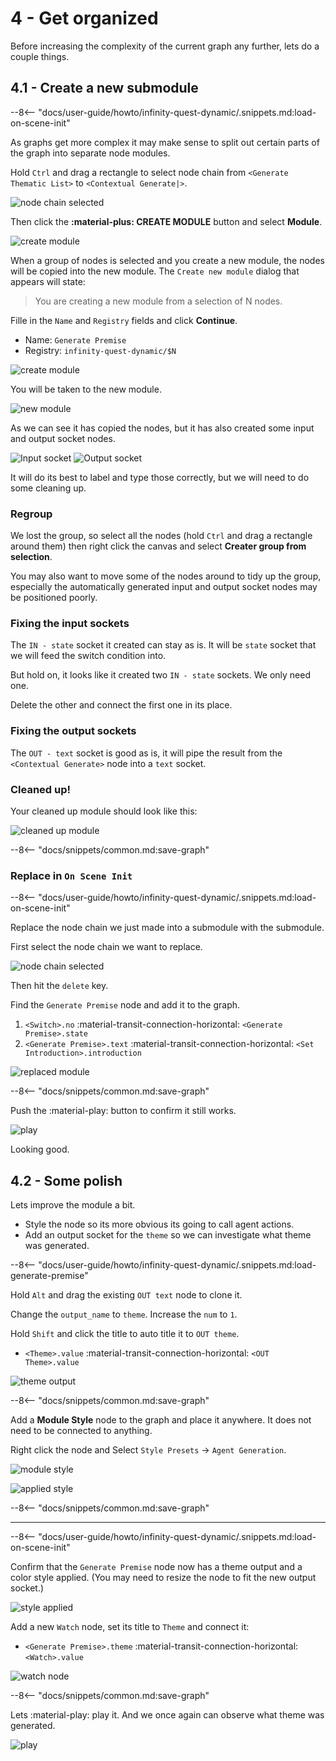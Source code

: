 # 4 - Get organized

Before increasing the complexity of the current graph any further, lets do a couple things.

## 4.1 - Create a new submodule

--8<-- "docs/user-guide/howto/infinity-quest-dynamic/.snippets.md:load-on-scene-init"

As graphs get more complex it may make sense to split out certain parts of the graph into separate node modules.

Hold `Ctrl` and drag a rectangle to select node chain from `<Generate Thematic List>` to `<Contextual Generate|>`.

![node chain selected](./img/4-0001.png)

Then click the **:material-plus: CREATE MODULE** button and select **Module**.

![create module](./img/4-0002.png)

When a group of nodes is selected and you create a new module, the nodes will be copied into the new module. The `Create new module` dialog that appears will state:

> You are creating a new module from a selection of N nodes.

Fille in the `Name` and `Registry` fields and click **Continue**.

- Name: `Generate Premise`
- Registry: `infinity-quest-dynamic/$N`

![create module](./img/4-0003.png)

You will be taken to the new module.

![new module](./img/4-0004.png)

As we can see it has copied the nodes, but it has also created some input and output socket nodes.

![Input socket](./img/4-0005.png) ![Output socket](./img/4-0006.png)

It will do its best to label and type those correctly, but we will need to do some cleaning up.

### Regroup

We lost the group, so select all the nodes (hold `Ctrl` and drag a rectangle around them) then right click the canvas and select **Creater group from selection**.

You may also want to move some of the nodes around to tidy up the group, especially the automatically generated input and output socket nodes may be positioned poorly.

### Fixing the input sockets

The `IN - state` socket it created can stay as is. It will be `state` socket that we will feed the switch condition into.

But hold on, it looks like it created two `IN - state` sockets. We only need one.

Delete the other and connect the first one in its place.

### Fixing the output sockets

The `OUT - text` socket is good as is, it will pipe the result from the `<Contextual Generate>` node into a `text` socket.

### Cleaned up!

Your cleaned up module should look like this:

![cleaned up module](./img/4-0007.png)

--8<-- "docs/snippets/common.md:save-graph"

### Replace in `On Scene Init`

--8<-- "docs/user-guide/howto/infinity-quest-dynamic/.snippets.md:load-on-scene-init"

Replace the node chain we just made into a submodule with the submodule.

First select the node chain we want to replace.

![node chain selected](./img/4-0001.png)

Then hit the `delete` key.

Find the `Generate Premise` node and add it to the graph.

1. `<Switch>.no` :material-transit-connection-horizontal: `<Generate Premise>.state`
1. `<Generate Premise>.text` :material-transit-connection-horizontal: `<Set Introduction>.introduction`

![replaced module](./img/4-0008.png)

--8<-- "docs/snippets/common.md:save-graph"

Push the :material-play: button to confirm it still works.

![play](./img/4-0009.png)

Looking good.

## 4.2 - Some polish

Lets improve the module a bit.

- Style the node so its more obvious its going to call agent actions.
- Add an output socket for the `theme` so we can investigate what theme was generated.

--8<-- "docs/user-guide/howto/infinity-quest-dynamic/.snippets.md:load-generate-premise"

Hold `Alt` and drag the existing `OUT text` node to clone it.

Change the `output_name` to `theme`.
Increase the `num` to `1`.

Hold `Shift` and click the title to auto title it to `OUT theme`.

- `<Theme>.value` :material-transit-connection-horizontal: `<OUT Theme>.value`

![theme output](./img/4-0011.png)

--8<-- "docs/snippets/common.md:save-graph"

Add a **Module Style** node to the graph and place it anywhere. It does not need to be connected to anything.

Right click the node and Select `Style Presets` -> `Agent Generation`.

![module style](./img/4-0012.png)

![applied style](./img/4-0013.png)

--8<-- "docs/snippets/common.md:save-graph"

---

--8<-- "docs/user-guide/howto/infinity-quest-dynamic/.snippets.md:load-on-scene-init"

Confirm that the `Generate Premise` node now has a theme output and a color style applied. (You may need to resize the node to fit the new output socket.)

![style applied](./img/4-0014.png)

Add a new `Watch` node, set its title to `Theme` and connect it:

- `<Generate Premise>.theme` :material-transit-connection-horizontal: `<Watch>.value`

![watch node](./img/4-0015.png)

--8<-- "docs/snippets/common.md:save-graph"

Lets :material-play: play it. And we once again can observe what theme was generated.

![play](./img/4-0016.png)